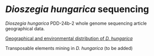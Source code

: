 # _Dioszegia hungarica_ sequencing
 _Dioszegia hungarica_ PDD-24b-2 whole genome sequencing article geographical data.

[Geographical and environmental distribution of _D. hungarica_](https://jarriged.github.io/Dioszegia_hungarica_sequencing/Dioszegia_spacial_analyses_notebook.html)

Transposable elements mining in _D. hungarica_ (to be added)
